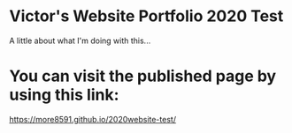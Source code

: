 # Victor's Website Portfolio 2020 Test
A little about what I'm doing with this...
# You can visit the published page by using this link:
https://more8591.github.io/2020website-test/
